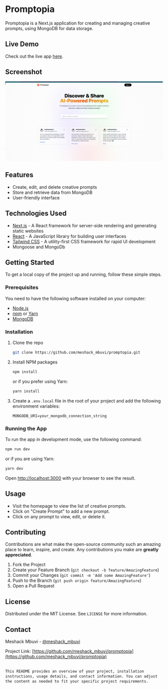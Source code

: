 # Promptopia

Promptopia is a Next.js application for creating and managing creative prompts, using MongoDB for data storage.

## Live Demo

Check out the live app [here](https://promptopia-seven-pi.vercel.app/).

## Screenshot
![alt text](image.png)

## Features

- Create, edit, and delete creative prompts
- Store and retrieve data from MongoDB
- User-friendly interface

## Technologies Used
- [Next.js](https://nextjs.org/) - A React framework for server-side rendering and generating static websites
- [React](https://reactjs.org/) - A JavaScript library for building user interfaces
- [Tailwind CSS](https://tailwindcss.com/) - A utility-first CSS framework for rapid UI development
- Mongoose and MongoDb


## Getting Started

To get a local copy of the project up and running, follow these simple steps.

### Prerequisites

You need to have the following software installed on your computer:

- [Node.js](https://nodejs.org/en/download/)
- [npm](https://www.npmjs.com/get-npm) or [Yarn](https://yarnpkg.com/getting-started/install)
- [MongoDB](https://www.mongodb.com/try/download/community)

### Installation

1. Clone the repo
   ```sh
   git clone https://github.com/meshack_mbuvi/promptopia.git
   ```
2. Install NPM packages
   ```sh
   npm install
   ```
   or if you prefer using Yarn:
   ```sh
   yarn install
   ```
3. Create a `.env.local` file in the root of your project and add the following environment variables:
   ```env
   MONGODB_URI=your_mongodb_connection_string
   ```

### Running the App

To run the app in development mode, use the following command:

```sh
npm run dev
```
or if you are using Yarn:
```sh
yarn dev
```

Open [http://localhost:3000](http://localhost:3000) with your browser to see the result.

## Usage

- Visit the homepage to view the list of creative prompts.
- Click on "Create Prompt" to add a new prompt.
- Click on any prompt to view, edit, or delete it.

## Contributing

Contributions are what make the open-source community such an amazing place to learn, inspire, and create. Any contributions you make are **greatly appreciated**.

1. Fork the Project
2. Create your Feature Branch (`git checkout -b feature/AmazingFeature`)
3. Commit your Changes (`git commit -m 'Add some AmazingFeature'`)
4. Push to the Branch (`git push origin feature/AmazingFeature`)
5. Open a Pull Request

## License

Distributed under the MIT License. See `LICENSE` for more information.

## Contact

Meshack Mbuvi - [@meshack_mbuvi](https://github.com/meshack_mbuvi)

Project Link: [https://github.com/meshack_mbuvi/promptopia](https://github.com/meshack_mbuvi/promptopia)
```

This README provides an overview of your project, installation instructions, usage details, and contact information. You can adjust the content as needed to fit your specific project requirements.

